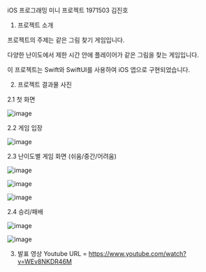 iOS 프로그래밍 미니 프로젝트
1971503 김진호

1. 프로젝트 소개

프로젝트의 주제는 같은 그림 찾기 게임입니다.

다양한 난이도에서 제한 시간 안에 플레이어가 같은 그림을 찾는 게임입니다.

이 프로젝트는 Swift와 SwiftUI를 사용하여 iOS 앱으로 구현되었습니다.


2. 프로젝트 결과물 사진

2.1 첫 화면
   
   
 ![image](https://github.com/jinhokim0131/PictureMatchGame/assets/144882285/a87c6e5b-f79b-447d-9ae4-c0f99b00ad2f)







2.2 게임 입장


![image](https://github.com/jinhokim0131/PictureMatchGame/assets/144882285/b64d75df-4cde-4671-974c-3d0687d22e92)

2.3 난이도별 게임 화면 (쉬움/중간/어려움)


![image](https://github.com/jinhokim0131/PictureMatchGame/assets/144882285/0a983844-5f4a-4b6b-87bb-b9c523286fe9)





![image](https://github.com/jinhokim0131/PictureMatchGame/assets/144882285/91d2f38a-86fd-4be7-b53f-9bf0a89c4db7)





![image](https://github.com/jinhokim0131/PictureMatchGame/assets/144882285/0f66cdcf-1f28-4f83-9b06-a694d22c6c6c)






2.4 승리/패배


![image](https://github.com/jinhokim0131/PictureMatchGame/assets/144882285/b77070c4-f746-4829-bbe9-b5baabd2643e)





![image](https://github.com/jinhokim0131/PictureMatchGame/assets/144882285/f024644d-0a43-4502-ab9f-c10fbebf9492)








3. 발표 영상
Youtube URL = https://www.youtube.com/watch?v=WEv8NKDR46M

